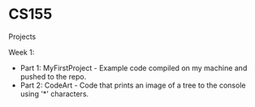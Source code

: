 # CS155
Projects 

Week 1:
  * Part 1: MyFirstProject - Example code compiled on my machine and pushed to the repo.
  * Part 2: CodeArt - Code that prints an image of a tree to the console using '*' characters.
